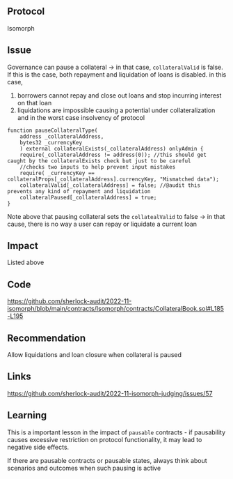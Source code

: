 ## Protocol

Isomorph

## Issue

Governance can pause a collateral -> in that case, `collateralValid` is false. If this is the case, both repayment and liquidation of loans is disabled. in this case,

1. borrowers cannot repay and close out loans and stop incurring interest on that loan
2. liquidations are impossible causing a potential under collateralization and in the worst case insolvency of protocol

```
function pauseCollateralType(
    address _collateralAddress,
    bytes32 _currencyKey
    ) external collateralExists(_collateralAddress) onlyAdmin {
    require(_collateralAddress != address(0)); //this should get caught by the collateralExists check but just to be careful
    //checks two inputs to help prevent input mistakes
    require( _currencyKey == collateralProps[_collateralAddress].currencyKey, "Mismatched data");
    collateralValid[_collateralAddress] = false; //@audit this prevents any kind of repayment and liquidation
    collateralPaused[_collateralAddress] = true;
}
```

Note above that pausing collateral sets the `collatealValid` to false -> in that cause, there is no way a user can repay or liquidate a current loan

## Impact

Listed above

## Code

https://github.com/sherlock-audit/2022-11-isomorph/blob/main/contracts/Isomorph/contracts/CollateralBook.sol#L185-L195

## Recommendation

Allow liquidations and loan closure when collateral is paused

## Links

https://github.com/sherlock-audit/2022-11-isomorph-judging/issues/57

## Learning

This is a important lesson in the impact of `pausable` contracts - if pausability causes excessive restriction on protocol functionality, it may lead to negative side effects.

If there are pausable contracts or pausable states, always think about scenarios and outcomes when such pausing is active
